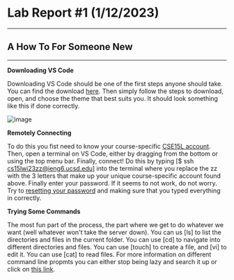 # Lab Report #1 (1/12/2023)
---
## A How To For Someone New

---

**Downloading VS Code** 

Downloading VS Code should be one of the first steps anyone should take. You can find the download [here](https://code.visualstudio.com/Download).
Then simply follow the steps to download, open, and choose the theme that best suits you. It should look something like this if done correctly.

![image](https://user-images.githubusercontent.com/81714985/212165777-2c294635-3eac-4dff-a2f4-a847bbd8e376.png)


**Remotely Connecting** 

To do this you fist need to know your course-specific [CSE15L account](https://sdacs.ucsd.edu/~icc/index.php). Then, open a terminal on VS Code, either by dragging from the bottom or using the top menu bar. Finally, connect! Do this by typing [$ ssh cs15lwi23zz@ieng6.ucsd.edu] into the terminal where you replace the zz with the 3 letters that make up your unique course-specific account found above. Finally enter your password. If it seems to not work, do not worry. Try to [resetting your password](https://docs.google.com/document/d/1hs7CyQeh-MdUfM9uv99i8tqfneos6Y8bDU0uhn1wqho/edit) and making sure that you typed everything in correctly.


**Trying Some Commands** 

The most fun part of the process, the part where we get to do whatever we want (well whatever won't take the server down). You can us [ls] to list the directories and files in the current folder. You can use [cd] to navigate into different directories and files. You can use [touch] to create a file, and [vi] to edit it. You can use [cat] to read files. For more information on different command line propmts you can either stop being lazy and search it up or click on [this link](https://www.git-tower.com/blog/command-line-cheat-sheet/).
